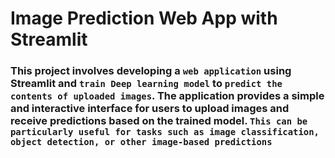 # Image Prediction Web App with Streamlit

### This project involves developing a `web application` using Streamlit and `train Deep learning model` to `predict the contents of uploaded images`. The application provides a simple and interactive interface for users to upload images and receive predictions based on the trained model. `This can be particularly useful for tasks such as image classification, object detection, or other image-based predictions`

